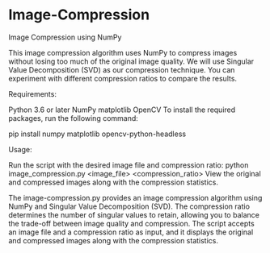 # Image-Compression
Image Compression using NumPy

This image compression algorithm uses NumPy to compress images without losing too much of the original image quality. We will use Singular Value Decomposition (SVD) as our compression technique. You can experiment with different compression ratios to compare the results.

Requirements:

Python 3.6 or later
NumPy
matplotlib
OpenCV
To install the required packages, run the following command:

pip install numpy matplotlib opencv-python-headless

Usage:

Run the script with the desired image file and compression ratio: python image_compression.py <image_file> <compression_ratio>
View the original and compressed images along with the compression statistics.


The image-compression.py provides an image compression algorithm using NumPy and Singular Value Decomposition (SVD). The compression ratio determines the number of singular values to retain, allowing you to balance the trade-off between image quality and compression. The script accepts an image file and a compression ratio as input, and it displays the original and compressed images along with the compression statistics.
